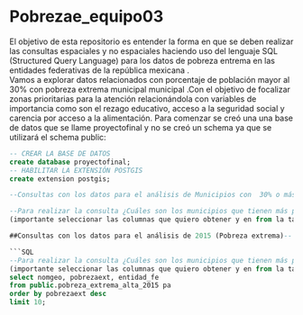 # Pobrezae_equipo03
El objetivo de esta repositorio es entender la forma en que se deben realizar las consultas espaciales y no espaciales haciendo uso del lenguaje SQL (Structured Query Language) para los datos de pobreza entrema en las entidades federativas de la república mexicana .  
Vamos a explorar datos relacionados con porcentaje de población mayor al 30% con pobreza extrema municipal municipal .Con el objetivo de focalizar zonas prioritarias para la atención relacionándola con variables de importancia como son el rezago educativo, acceso a la seguridad social y carencia por acceso a la alimentación.
Para comenzar se creó una una base de datos que se llame proyectofinal y no se creó un schema ya que se utilizará el schema public:
```SQL
-- CREAR LA BASE DE DATOS
create database proyectofinal;
-- HABILITAR LA EXTENSIÓN POSTGIS
create extension postgis;

--Consultas con los datos para el análisis de Municipios con  30% o más de población con pobreza extrema --

--Para realizar la consulta ¿Cuáles son los municipios que tienen más pobreza extrema del 2015 y 2020?--
(importante seleccionar las columnas que quiero obtener y en from la tabla donde obtendré los datos puede ser del 2015 o del 2020).

##Consultas con los datos para el análisis de 2015 (Pobreza extrema)--

```SQL
--Para realizar la consulta ¿Cuáles son los municipios que tienen más pobreza en 2015?--
(importante seleccionar las columnas que quiero obtener y en from la tabla donde obtendré los datos puede ser del 2015 o del 2020).
select nomgeo, pobrezaext, entidad_fe
from public.pobreza_extrema_alta_2015 pa
order by pobrezaext desc
limit 10;

